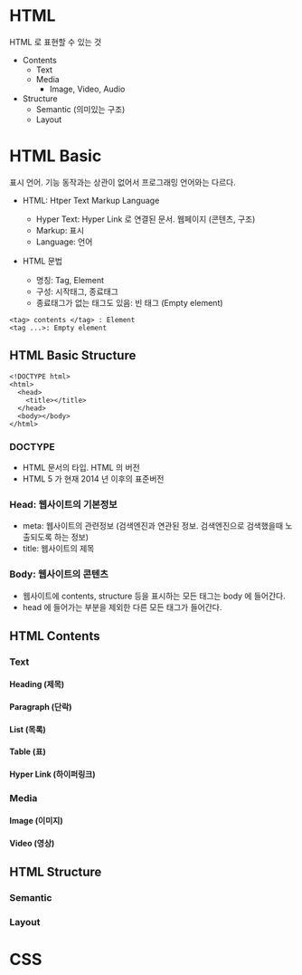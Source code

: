 # HTML

HTML 로 표현할 수 있는 것

- Contents
  - Text
  - Media
    - Image, Video, Audio
- Structure
  - Semantic (의미있는 구조)
  - Layout

# HTML Basic

표시 언어. 기능 동작과는 상관이 없어서 프로그래밍 언어와는 다르다.

- HTML: Htper Text Markup Language

  - Hyper Text: Hyper Link 로 연결된 문서. 웹페이지 (콘텐츠, 구조)
  - Markup: 표시
  - Language: 언어

- HTML 문법
  - 명칭: Tag, Element
  - 구성: 시작태그, 종료태그
  - 종료태그가 없는 태그도 있음: 빈 태그 (Empty element)

```
<tag> contents </tag> : Element
<tag ...>: Empty element
```

## HTML Basic Structure

```
<!DOCTYPE html>
<html>
  <head>
    <title></title>
  </head>
  <body></body>
</html>
```

### DOCTYPE

- HTML 문서의 타입. HTML 의 버전
- HTML 5 가 현재 2014 년 이후의 표준버전

### Head: 웹사이트의 기본정보

- meta: 웹사이트의 관련정보 (검색엔진과 연관된 정보. 검색엔진으로 검색했을때 노출되도록 하는 정보)
- title: 웹사이트의 제목

### Body: 웹사이트의 콘텐츠

- 웹사이트에 contents, structure 등을 표시하는 모든 태그는 body 에 들어간다.
- head 에 들어가는 부분을 제외한 다른 모든 태그가 들어간다.

## HTML Contents

### Text

#### Heading (제목)

#### Paragraph (단락)

#### List (목록)

#### Table (표)

#### Hyper Link (하이퍼링크)

### Media

#### Image (이미지)

#### Video (영상)

## HTML Structure

### Semantic

### Layout

# CSS
